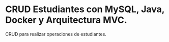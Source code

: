 # CRUD Estudiantes con MySQL, Java, Docker y Arquitectura MVC.
CRUD para realizar operaciones de estudiantes.
